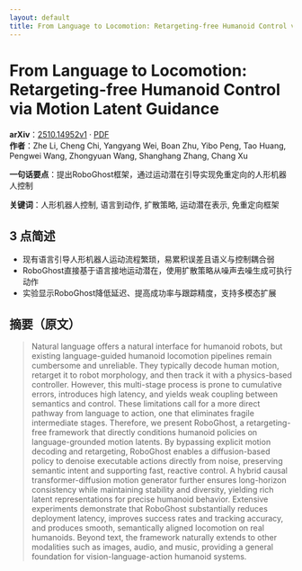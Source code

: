 ```yaml
---
layout: default
title: From Language to Locomotion: Retargeting-free Humanoid Control via Motion Latent Guidance
---
```


# From Language to Locomotion: Retargeting-free Humanoid Control via Motion Latent Guidance
**arXiv**：[2510.14952v1](https://arxiv.org/abs/2510.14952) · [PDF](https://arxiv.org/pdf/2510.14952.pdf)  
**作者**：Zhe Li, Cheng Chi, Yangyang Wei, Boan Zhu, Yibo Peng, Tao Huang, Pengwei Wang, Zhongyuan Wang, Shanghang Zhang, Chang Xu  

**一句话要点**：提出RoboGhost框架，通过运动潜在引导实现免重定向的人形机器人控制

**关键词**：人形机器人控制, 语言到动作, 扩散策略, 运动潜在表示, 免重定向框架

## 3 点简述
- 现有语言引导人形机器人运动流程繁琐，易累积误差且语义与控制耦合弱
- RoboGhost直接基于语言接地运动潜在，使用扩散策略从噪声去噪生成可执行动作
- 实验显示RoboGhost降低延迟、提高成功率与跟踪精度，支持多模态扩展

## 摘要（原文）

> Natural language offers a natural interface for humanoid robots, but existing
> language-guided humanoid locomotion pipelines remain cumbersome and unreliable.
> They typically decode human motion, retarget it to robot morphology, and then
> track it with a physics-based controller. However, this multi-stage process is
> prone to cumulative errors, introduces high latency, and yields weak coupling
> between semantics and control. These limitations call for a more direct pathway
> from language to action, one that eliminates fragile intermediate stages.
> Therefore, we present RoboGhost, a retargeting-free framework that directly
> conditions humanoid policies on language-grounded motion latents. By bypassing
> explicit motion decoding and retargeting, RoboGhost enables a diffusion-based
> policy to denoise executable actions directly from noise, preserving semantic
> intent and supporting fast, reactive control. A hybrid causal
> transformer-diffusion motion generator further ensures long-horizon consistency
> while maintaining stability and diversity, yielding rich latent representations
> for precise humanoid behavior. Extensive experiments demonstrate that RoboGhost
> substantially reduces deployment latency, improves success rates and tracking
> accuracy, and produces smooth, semantically aligned locomotion on real
> humanoids. Beyond text, the framework naturally extends to other modalities
> such as images, audio, and music, providing a general foundation for
> vision-language-action humanoid systems.

